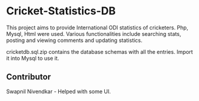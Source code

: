 # Cricket-Statistics-DB

This project aims to provide International ODI statistics of cricketers. Php, Mysql, Html were used.
Various functionalities include searching stats, posting and viewing comments and updating statistics.

cricketdb.sql.zip contains the database schemas with all the entries. Import it into Mysql to use it.

## Contributor
Swapnil Nivendkar - Helped with some UI.
